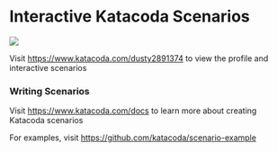 # Interactive Katacoda Scenarios

[![](http://shields.katacoda.com/katacoda/dusty2891374/count.svg)](https://www.katacoda.com/dusty2891374 "Get your profile on Katacoda.com")

Visit https://www.katacoda.com/dusty2891374 to view the profile and interactive scenarios

### Writing Scenarios
Visit https://www.katacoda.com/docs to learn more about creating Katacoda scenarios

For examples, visit https://github.com/katacoda/scenario-example
